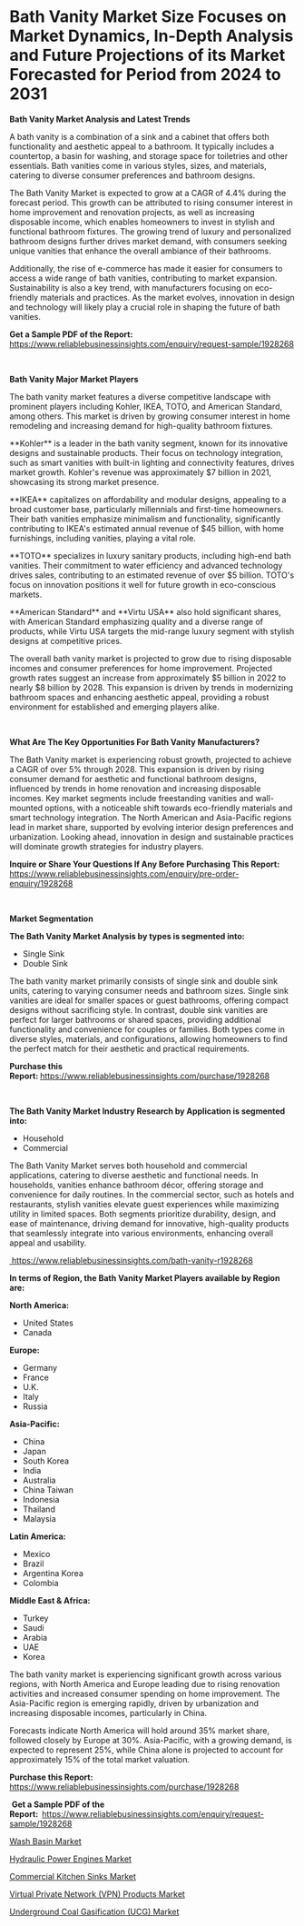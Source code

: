 <p><h1>Bath Vanity Market Size Focuses on Market Dynamics, In-Depth Analysis and Future Projections of its Market Forecasted for Period from 2024 to 2031</h1></p><p><strong>Bath Vanity Market Analysis and Latest Trends</strong></p>
<p><p>A bath vanity is a combination of a sink and a cabinet that offers both functionality and aesthetic appeal to a bathroom. It typically includes a countertop, a basin for washing, and storage space for toiletries and other essentials. Bath vanities come in various styles, sizes, and materials, catering to diverse consumer preferences and bathroom designs.</p><p>The Bath Vanity Market is expected to grow at a CAGR of 4.4% during the forecast period. This growth can be attributed to rising consumer interest in home improvement and renovation projects, as well as increasing disposable income, which enables homeowners to invest in stylish and functional bathroom fixtures. The growing trend of luxury and personalized bathroom designs further drives market demand, with consumers seeking unique vanities that enhance the overall ambiance of their bathrooms.</p><p>Additionally, the rise of e-commerce has made it easier for consumers to access a wide range of bath vanities, contributing to market expansion. Sustainability is also a key trend, with manufacturers focusing on eco-friendly materials and practices. As the market evolves, innovation in design and technology will likely play a crucial role in shaping the future of bath vanities.</p></p>
<p><strong>Get a Sample PDF of the Report:&nbsp;</strong> <a href="https://www.reliablebusinessinsights.com/enquiry/request-sample/1928268?utm_campaign=1113&utm_medium=2&utm_source=Github&utm_content=ia&utm_term=25102024&utm_id=bath-vanity">https://www.reliablebusinessinsights.com/enquiry/request-sample/1928268</a></p>
<p>&nbsp;</p>
<p><strong>Bath Vanity Major Market Players</strong></p>
<p><p>The bath vanity market features a diverse competitive landscape with prominent players including Kohler, IKEA, TOTO, and American Standard, among others. This market is driven by growing consumer interest in home remodeling and increasing demand for high-quality bathroom fixtures.</p><p>**Kohler** is a leader in the bath vanity segment, known for its innovative designs and sustainable products. Their focus on technology integration, such as smart vanities with built-in lighting and connectivity features, drives market growth. Kohler's revenue was approximately $7 billion in 2021, showcasing its strong market presence.</p><p>**IKEA** capitalizes on affordability and modular designs, appealing to a broad customer base, particularly millennials and first-time homeowners. Their bath vanities emphasize minimalism and functionality, significantly contributing to IKEA's estimated annual revenue of $45 billion, with home furnishings, including vanities, playing a vital role.</p><p>**TOTO** specializes in luxury sanitary products, including high-end bath vanities. Their commitment to water efficiency and advanced technology drives sales, contributing to an estimated revenue of over $5 billion. TOTO's focus on innovation positions it well for future growth in eco-conscious markets.</p><p>**American Standard** and **Virtu USA** also hold significant shares, with American Standard emphasizing quality and a diverse range of products, while Virtu USA targets the mid-range luxury segment with stylish designs at competitive prices.</p><p>The overall bath vanity market is projected to grow due to rising disposable incomes and consumer preferences for home improvement. Projected growth rates suggest an increase from approximately $5 billion in 2022 to nearly $8 billion by 2028. This expansion is driven by trends in modernizing bathroom spaces and enhancing aesthetic appeal, providing a robust environment for established and emerging players alike.</p></p>
<p>&nbsp;</p>
<p><strong>What Are The Key Opportunities For Bath Vanity Manufacturers?</strong></p>
<p><p>The Bath Vanity market is experiencing robust growth, projected to achieve a CAGR of over 5% through 2028. This expansion is driven by rising consumer demand for aesthetic and functional bathroom designs, influenced by trends in home renovation and increasing disposable incomes. Key market segments include freestanding vanities and wall-mounted options, with a noticeable shift towards eco-friendly materials and smart technology integration. The North American and Asia-Pacific regions lead in market share, supported by evolving interior design preferences and urbanization. Looking ahead, innovation in design and sustainable practices will dominate growth strategies for industry players.</p></p>
<p><strong>Inquire or Share Your Questions If Any Before Purchasing This Report:</strong> <a href="https://www.reliablebusinessinsights.com/enquiry/pre-order-enquiry/1928268?utm_campaign=1113&utm_medium=2&utm_source=Github&utm_content=ia&utm_term=25102024&utm_id=bath-vanity">https://www.reliablebusinessinsights.com/enquiry/pre-order-enquiry/1928268</a></p>
<p>&nbsp;</p>
<p><strong>Market Segmentation</strong></p>
<p><strong>The Bath Vanity Market Analysis by types is segmented into:</strong></p>
<p><ul><li>Single Sink</li><li>Double Sink</li></ul></p>
<p><p>The bath vanity market primarily consists of single sink and double sink units, catering to varying consumer needs and bathroom sizes. Single sink vanities are ideal for smaller spaces or guest bathrooms, offering compact designs without sacrificing style. In contrast, double sink vanities are perfect for larger bathrooms or shared spaces, providing additional functionality and convenience for couples or families. Both types come in diverse styles, materials, and configurations, allowing homeowners to find the perfect match for their aesthetic and practical requirements.</p></p>
<p><strong>Purchase this Report:&nbsp;</strong><a href="https://www.reliablebusinessinsights.com/purchase/1928268?utm_campaign=1113&utm_medium=2&utm_source=Github&utm_content=ia&utm_term=25102024&utm_id=bath-vanity">https://www.reliablebusinessinsights.com/purchase/1928268</a></p>
<p>&nbsp;</p>
<p><strong>The Bath Vanity Market Industry Research by Application is segmented into:</strong></p>
<p><ul><li>Household</li><li>Commercial</li></ul></p>
<p><p>The Bath Vanity Market serves both household and commercial applications, catering to diverse aesthetic and functional needs. In households, vanities enhance bathroom décor, offering storage and convenience for daily routines. In the commercial sector, such as hotels and restaurants, stylish vanities elevate guest experiences while maximizing utility in limited spaces. Both segments prioritize durability, design, and ease of maintenance, driving demand for innovative, high-quality products that seamlessly integrate into various environments, enhancing overall appeal and usability.</p></p>
<p><a href="https://www.reliablebusinessinsights.com/bath-vanity-r1928268?utm_campaign=1113&utm_medium=2&utm_source=Github&utm_content=ia&utm_term=25102024&utm_id=bath-vanity">&nbsp;https://www.reliablebusinessinsights.com/bath-vanity-r1928268</a></p>
<p><strong>In terms of Region, the Bath Vanity Market Players available by Region are:</strong></p>
<p>
    <p> <strong> North America: </strong>
        <ul>
            <li>United States</li>
            <li>Canada</li>
        </ul>
        </p> 
    <p> <strong> Europe: </strong>
        <ul>
            <li>Germany</li>
            <li>France</li>
            <li>U.K.</li>
            <li>Italy</li>
            <li>Russia</li>
        </ul>
        </p> 
    <p> <strong> Asia-Pacific: </strong>
        <ul>
            <li>China</li>
            <li>Japan</li>
            <li>South Korea</li>
            <li>India</li>
            <li>Australia</li>
            <li>China Taiwan</li>
            <li>Indonesia</li>
            <li>Thailand</li>
            <li>Malaysia</li>
        </ul>
        </p> 
    <p> <strong> Latin America: </strong>
        <ul>
            <li>Mexico</li>
            <li>Brazil</li>
            <li>Argentina Korea</li>
            <li>Colombia</li>
        </ul>
        </p> 
    <p> <strong> Middle East & Africa: </strong>
        <ul>
            <li>Turkey</li>
            <li>Saudi</li>
            <li>Arabia</li>
            <li>UAE</li>
            <li>Korea</li>
        </ul>
    </p>
    </p>
<p><p>The bath vanity market is experiencing significant growth across various regions, with North America and Europe leading due to rising renovation activities and increased consumer spending on home improvement. The Asia-Pacific region is emerging rapidly, driven by urbanization and increasing disposable incomes, particularly in China. </p><p>Forecasts indicate North America will hold around 35% market share, followed closely by Europe at 30%. Asia-Pacific, with a growing demand, is expected to represent 25%, while China alone is projected to account for approximately 15% of the total market valuation.</p></p>
<p><strong>Purchase this Report: </strong><a href="https://www.reliablebusinessinsights.com/purchase/1928268?utm_campaign=1113&utm_medium=2&utm_source=Github&utm_content=ia&utm_term=25102024&utm_id=bath-vanity">https://www.reliablebusinessinsights.com/purchase/1928268</a></p>
<p>&nbsp;<strong>Get a Sample PDF of the Report:&nbsp;&nbsp;</strong><a href="https://www.reliablebusinessinsights.com/enquiry/request-sample/1928268?utm_campaign=1113&utm_medium=2&utm_source=Github&utm_content=ia&utm_term=25102024&utm_id=bath-vanity">https://www.reliablebusinessinsights.com/enquiry/request-sample/1928268</a></p>
<p><strong></strong></p>
<p><p><a href="https://github.com/tewellnudorennk/Market-Research-Report-List-1/blob/main/wash-basin-market.md?utm_campaign=1113&utm_medium=2&utm_source=Github&utm_content=ia&utm_term=25102024&utm_id=bath-vanity">Wash Basin Market</a></p><p><a href="https://issuu.com/reportprime-2/docs/hydraulic-power-engines-market-size_b94d62c9db5ad3?utm_campaign=1113&utm_medium=2&utm_source=Github&utm_content=ia&utm_term=25102024&utm_id=bath-vanity">Hydraulic Power Engines Market</a></p><p><a href="https://github.com/keitelmoprotinu/Market-Research-Report-List-1/blob/main/commercial-kitchen-sinks-market.md?utm_campaign=1113&utm_medium=2&utm_source=Github&utm_content=ia&utm_term=25102024&utm_id=bath-vanity">Commercial Kitchen Sinks Market</a></p><p><a href="https://www.linkedin.com/pulse/virtual-private-network-vpn-products-market-strategic-insights-2xhie?utm_campaign=1113&utm_medium=2&utm_source=Github&utm_content=ia&utm_term=25102024&utm_id=bath-vanity">Virtual Private Network (VPN) Products Market</a></p><p><a href="https://www.linkedin.com/pulse/key-drivers-underground-coal-gasification-ucg-market-trends-usrve?utm_campaign=1113&utm_medium=2&utm_source=Github&utm_content=ia&utm_term=25102024&utm_id=bath-vanity">Underground Coal Gasification (UCG) Market</a></p></p>